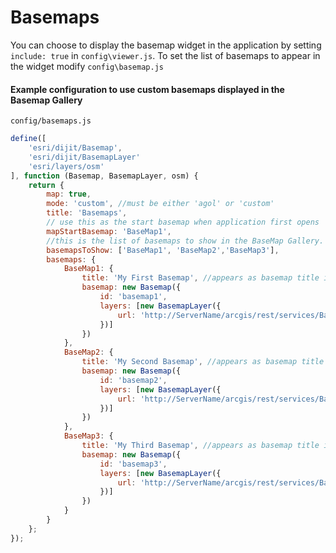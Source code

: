 # Basemaps

You can choose to display the basemap widget in the application by setting `include: true` in `config\viewer.js`. To set the list of basemaps to appear in the widget modify `config\basemap.js`

#### Example configuration to use custom basemaps displayed in the Basemap Gallery

`config/basemaps.js`

``` javascript
define([
    'esri/dijit/Basemap',
    'esri/dijit/BasemapLayer'
    'esri/layers/osm'
], function (Basemap, BasemapLayer, osm) {
    return {
        map: true,
        mode: 'custom', //must be either 'agol' or 'custom'
        title: 'Basemaps',
        // use this as the start basemap when application first opens
        mapStartBasemap: 'BaseMap1',
        //this is the list of basemaps to show in the BaseMap Gallery.
        basemapsToShow: ['BaseMap1', 'BaseMap2','BaseMap3'],  
        basemaps: {
            BaseMap1: {
                title: 'My First Basemap', //appears as basemap title in Gallery
                basemap: new Basemap({
                    id: 'basemap1',
                    layers: [new BasemapLayer({
                        url: 'http://ServerName/arcgis/rest/services/BaseMapName/MapServer'
                    })]
                })
            },
            BaseMap2: {
                title: 'My Second Basemap', //appears as basemap title in Gallery
                basemap: new Basemap({
                    id: 'basemap2',
                    layers: [new BasemapLayer({
                        url: 'http://ServerName/arcgis/rest/services/BaseMapName/MapServer'
                    })]
                })
            },
            BaseMap3: {
                title: 'My Third Basemap', //appears as basemap title in Gallery
                basemap: new Basemap({
                    id: 'basemap3',
                    layers: [new BasemapLayer({
                        url: 'http://ServerName/arcgis/rest/services/BaseMapName/MapServer'
                    })]
                })
            }
        }
    };
});
```